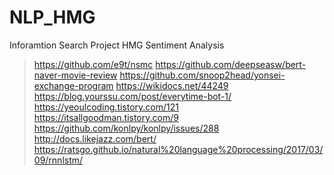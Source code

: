 # NLP_HMG
Inforamtion Search Project
HMG Sentiment Analysis
> https://github.com/e9t/nsmc
> https://github.com/deepseasw/bert-naver-movie-review
https://github.com/snoop2head/yonsei-exchange-program
https://wikidocs.net/44249
https://blog.yourssu.com/post/everytime-bot-1/
https://yeoulcoding.tistory.com/121
https://itsallgoodman.tistory.com/9
https://github.com/konlpy/konlpy/issues/288
http://docs.likejazz.com/bert/
https://ratsgo.github.io/natural%20language%20processing/2017/03/09/rnnlstm/
